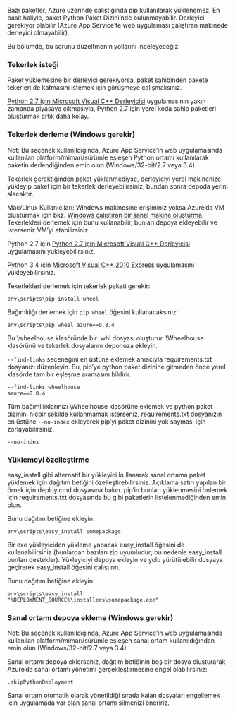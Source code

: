 Bazı paketler, Azure üzerinde çalıştığında pip kullanılarak yüklenemez.  En basit haliyle, paket Python Paket Dizini’nde bulunmayabilir.  Derleyici gerekiyor olabilir (Azure App Service’te web uygulaması çalıştıran makinede derleyici olmayabilir).

Bu bölümde, bu sorunu düzeltmenin yollarını inceleyeceğiz.

### Tekerlek isteği

Paket yüklemesine bir derleyici gerekiyorsa, paket sahibinden pakete tekerleri de katmasını istemek için görüşmeye çalışmalısınız.

[Python 2.7 için Microsoft Visual C++ Derleyicisi][] uygulamasının yakın zamanda piyasaya çıkmasıyla, Python 2.7 için yerel koda sahip paketleri oluşturmak artık daha kolay.

### Tekerlek derleme (Windows gerekir)

Not: Bu seçenek kullanıldığında, Azure App Service’in web uygulamasında kullanılan platform/mimari/sürümle eşleşen Python ortamı kullanılarak paketin derlendiğinden emin olun (Windows/32-bit/2.7 veya 3.4).

Tekerlek gerektiğinden paket yüklenmediyse, derleyiciyi yerel makinenize yükleyip paket için bir tekerlek derleyebilirsiniz; bundan sonra depoda yerini alacaktır.

Mac/Linux Kullanıcıları: Windows makinesine erişiminiz yoksa Azure’da VM oluşturmak için bkz. [Windows çalıştıran bir sanal makine oluşturma][].  Tekerlekleri derlemek için bunu kullanabilir, bunları depoya ekleyebilir ve isterseniz VM’yi atabilirsiniz. 

Python 2.7 için [Python 2.7 için Microsoft Visual C++ Derleyicisi][] uygulamasını yükleyebilirsiniz.

Python 3.4 için [Microsoft Visual C++ 2010 Express][] uygulamasını yükleyebilirsiniz.

Tekerlekleri derlemek için tekerlek paketi gerekir:

    env\scripts\pip install wheel

Bağımlılığı derlemek için `pip wheel` öğesini kullanacaksınız:

    env\scripts\pip wheel azure==0.8.4

Bu \wheelhouse klasöründe bir .whl dosyası oluşturur.  \Wheelhouse klasörünü ve tekerlek dosyalarını deponuza ekleyin.

`--find-links` seçeneğini en üstüne eklemek amacıyla requirements.txt dosyanızı düzenleyin. Bu, pip’ye python paket dizinine gitmeden önce yerel klasörde tam bir eşleşme aramasını bildirir.

    --find-links wheelhouse
    azure==0.8.4

Tüm bağımlılıklarınızı \Wheelhouse klasörüne eklemek ve python paket dizinini hiçbir şekilde kullanmamak isterseniz, requirements.txt dosyanızın en üstüne `--no-index` ekleyerek pip’yi paket dizinini yok sayması için zorlayabilirsiniz.

    --no-index

### Yüklemeyi özelleştirme

easy\_install gibi alternatif bir yükleyici kullanarak sanal ortama paket yüklemek için dağıtım betiğini özelleştirebilirsiniz.  Açıklama satırı yapılan bir örnek için deploy.cmd dosyasına bakın.  pip’in bunları yüklenmesini önlemek için requirements.txt dosyasında bu gibi paketlerin listelenmediğinden emin olun.

Bunu dağıtım betiğine ekleyin:

    env\scripts\easy_install somepackage

Bir exe yükleyiciden yükleme yapacak easy\_install öğesini de kullanabilirsiniz (bunlardan bazıları zip uyumludur; bu nedenle easy\_install bunları destekler).  Yükleyiciyi depoya ekleyin ve yolu yürütülebilir dosyaya geçirerek easy\_install öğesini çalıştırın.

Bunu dağıtım betiğine ekleyin:

    env\scripts\easy_install "%DEPLOYMENT_SOURCE%\installers\somepackage.exe"

### Sanal ortamı depoya ekleme (Windows gerekir)

Not: Bu seçenek kullanıldığında, Azure App Service’in web uygulamasında kullanılan platform/mimari/sürümle eşleşen sanal ortam kullanıldığından emin olun (Windows/32-bit/2.7 veya 3.4).

Sanal ortamı depoya eklerseniz, dağıtım betiğinin boş bir dosya oluşturarak Azure’da sanal ortamı yönetimi gerçekleştirmesine engel olabilirsiniz:

    .skipPythonDeployment

Sanal ortam otomatik olarak yönetildiği sırada kalan dosyaları engellemek için uygulamada var olan sanal ortamı silmenizi öneririz.


[Windows çalıştıran bir sanal makine oluşturma]: http://azure.microsoft.com/documentation/articles/virtual-machines-windows-hero-tutorial/
[Python 2.7 için Microsoft Visual C++ Derleyicisi]: http://aka.ms/vcpython27
[Microsoft Visual C++ 2010 Express]: http://go.microsoft.com/?linkid=9709949


<!--HONumber=Sep16_HO3-->


